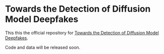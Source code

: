 # Towards the Detection of Diffusion Model Deepfakes

This this the official repository for [Towards the Detection of Diffusion Model Deepfakes](https://arxiv.org/abs/2210.14571).

Code and data will be released soon.
